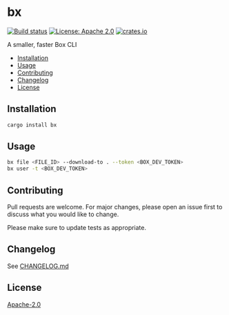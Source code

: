 # bx 

[![Build status](https://img.shields.io/github/workflow/status/mattwiller/bx/Rust/master)](https://github.com/mattwiller/bx/actions?query=workflow%3ARust)
[![License: Apache 2.0](https://img.shields.io/crates/l/bx)](https://www.apache.org/licenses/LICENSE-2.0.txt)
[![crates.io](https://img.shields.io/crates/v/bx)](https://crates.io/crates/bx)

A smaller, faster Box CLI

<!-- START tocify -->
- [Installation](#installation)
- [Usage](#usage)
- [Contributing](#contributing)
- [Changelog](#changelog)
- [License](#license)
<!-- END tocify -->

## Installation

```bash
cargo install bx
```

## Usage

```bash
bx file <FILE_ID> --download-to . --token <BOX_DEV_TOKEN>
bx user -t <BOX_DEV_TOKEN>
```

## Contributing

Pull requests are welcome. For major changes, please open an issue first to discuss what you would like to change.

Please make sure to update tests as appropriate.

## Changelog

See [CHANGELOG.md](./CHANGELOG.md)

## License

[Apache-2.0](https://www.apache.org/licenses/LICENSE-2.0.txt)